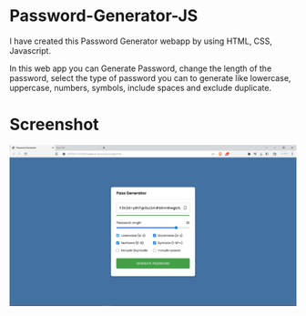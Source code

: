# Password-Generator-JS

I have created this Password Generator webapp by using HTML, CSS, Javascript.

In this web app you can Generate Password, change the length of the password, select the type of password you can to generate like lowercase, uppercase, numbers, symbols, include spaces and exclude duplicate.

# Screenshot

![Screenshot](demo.png)

